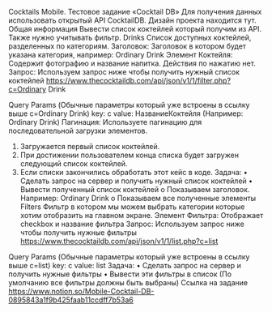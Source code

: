 Cocktails
Mobile. Тестовое задание «Cocktail DB»
Для получения данных использовать открытый API CocktailDB.
Дизайн проекта находится тут.
Общая информация
Вывести список коктейлей который получим из API. Также нужно учитывать фильтр.
Drinks
Список доступных коктейлей, разделенных по категориям.
Заголовок:
Заголовок в котором будет указана категория, например: Ordinary Drink
Элемент Коктейля:
Содержит фотографию и название напитка. Действия по нажатию нет.
Запрос:
Используем запрос ниже чтобы получить нужный список коктейлей
<https://www.thecocktaildb.com/api/json/v1/1/filter.php?c=Ordinary> Drink

Query Params (Обычные параметры который уже встроены в ссылку выше c=Ordinary Drink)
key: c
value: НазваниеКоктейля (Например: Ordinary Drink)
Пагинация:
Используете пагинацию для последовательной загрузки элементов.
1.    Загружается первый список коктейлей.
2.    При достижении пользователем конца списка будет загружен следующий список коктейлей.
3.    Если списки закончились обработать этот кейс в коде.
Задача:
•    Сделать запрос на сервер и получить нужный список коктейлей
•    Вывести полученный список коктейлей 
o    Показываем заголовок. Например: Ordinary Drink
o    Показываем все полученные элементы
Filters
Фильтр в котором мы можем выбрать категории которые хотим отобразить на главном экране.
Элемент Фильтра:
Отображает checkbox и название фильтра
Запрос:
Используем запрос ниже чтобы получить нужные фильтры
<https://www.thecocktaildb.com/api/json/v1/1/list.php?c=list>

Query Params (Обычные параметры который уже встроены в ссылку выше c=list)
key: c
value: list
Задача:
•    Сделать запрос на сервер и получить нужные фильтры
•    Вывести эти фильтры в список (По умолчанию все фильтры должны быть выбраны)
Ссылка на задание
https://www.notion.so/Mobile-Cocktail-DB-0895843a1f9b425faab11ccdff7b53a6
